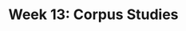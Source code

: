 ---
title: "Week 13: Corpus Studies"
layout: post
image:
  feature: sample-image-6.jpg
  credit: WeGraphics
  creditlink: http://wegraphics.net/downloads/free-ultimate-blurred-background-pack/
---